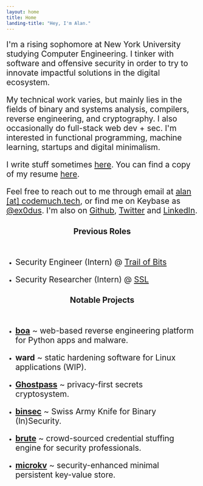 ```yaml
---
layout: home
title: Home
landing-title: "Hey, I'm Alan."
---
```


<p style="font-size: 1.5em;">
I'm a rising sophomore at New York University studying Computer Engineering. I tinker with software and offensive security in order to try to innovate impactful solutions in the digital ecosystem.
</p>

<p style="font-size: 1.5em;">
My technical work varies, but mainly lies in the fields of binary and systems analysis, compilers, reverse engineering, and cryptography. I also occasionally do full-stack web dev + sec. I'm interested in functional programming, machine learning, startups and digital minimalism.
</p>

<p style="font-size: 1.5em;">
I write stuff sometimes <a href="/blog">here</a>. You can find a copy of my resume <a href="https://ex0dus.keybase.pub/AlanCaoResume.pdf">here</a>.
</p>

<p style="font-size: 1.5em;">
Feel free to reach out to me through email at <a href="">alan [at] codemuch.tech</a>, or find me on Keybase as <a href="https://keybase.io/ex0dus">@ex0dus</a>.
I'm also on <a href="https://github.com/ex0dus-0x">Github</a>, <a href="https://github.com/AlanCao5">Twitter</a> and <a href="https://www.linkedin.com/in/alan-cao-7b9bb6bb">LinkedIn</a>.
</p>

<header class="major" id="contact">
	<h2>Previous Roles</h2>
</header>

<ul>
    <li>
<p style="font-size: 1.5em;">Security Engineer (Intern)  @ <a href="https://trailofbits.com">Trail of Bits</a></p>
    </li>
    <li>
<p style="font-size: 1.5em;">Security Researcher (Intern)  @ <a href="https://ssl.engineering.nyu.edu/">SSL</a></p>
    </li>
</ul>

<header class="major" id="contact">
	<h2>Notable Projects</h2>
</header>

<ul>
    <li>
<p style="font-size: 1.5em;"><b><a href="https://boa.codemuch.tech">boa</a></b> ~ web-based reverse engineering platform for Python apps and malware.</p>
    </li>
    <li>
<p style="font-size: 1.5em;"><b>ward</b> ~ static hardening software for Linux applications (WIP).</p>
    </li>
    <li>
<p style="font-size: 1.5em;"><b><a href="https://ghostpass.github.io">Ghostpass</a></b> ~ privacy-first secrets cryptosystem.</p>
    </li>
    <li>
<p style="font-size: 1.5em;"><b><a href="https://github.com/ex0dus-0x/binsec">binsec</a></b> ~ Swiss Army Knife for Binary (In)Security.</p>
    </li>
    <li>
<p style="font-size: 1.5em;"><b><a href="http://codemuch.tech/brute/">brute</a></b> ~ crowd-sourced credential stuffing engine for security professionals.</p>
    </li>
    <li>
<p style="font-size: 1.5em;"><b><a href="https://github.com/ex0dus-0x/microkv">microkv</a></b> ~ security-enhanced minimal persistent key-value store.</p>
    </li>

</ul>
